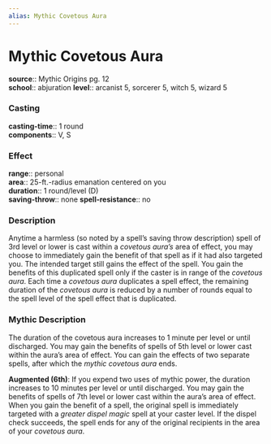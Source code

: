 ```yaml
---
alias: Mythic Covetous Aura
---
```


# Mythic Covetous Aura

**source**:: Mythic Origins pg. 12  
**school**:: abjuration
**level**:: arcanist 5, sorcerer 5, witch 5, wizard 5

### Casting 

**casting-time**:: 1 round  
**components**:: V, S

### Effect 

**range**:: personal  
**area**:: 25-ft.-radius emanation centered on you  
**duration**:: 1 round/level (D)  
**saving-throw**:: none
**spell-resistance**:: no

### Description 

Anytime a harmless (so noted by a spell’s saving throw description) spell of 3rd level or lower is cast within a *covetous aura’s* area of effect, you may choose to immediately gain the benefit of that spell as if it had also targeted you. The intended target still gains the effect of the spell. You gain the benefits of this duplicated spell only if the caster is in range of the *covetous aura*. Each time a *covetous aura* duplicates a spell effect, the remaining duration of the *covetous aura* is reduced by a number of rounds equal to the spell level of the spell effect that is duplicated.

### Mythic Description

The duration of the covetous aura increases to 1 minute per level or until discharged. You may gain the benefits of spells of 5th level or lower cast within the aura’s area of effect. You can gain the effects of two separate spells, after which the *mythic covetous aura* ends.  
  
**Augmented (6th)**: If you expend two uses of mythic power, the duration increases to 10 minutes per level or until discharged. You may gain the benefits of spells of 7th level or lower cast within the aura’s area of effect. When you gain the benefit of a spell, the original spell is immediately targeted with a *greater dispel magic* spell at your caster level. If the dispel check succeeds, the spell ends for any of the original recipients in the area of your *covetous aura*.
